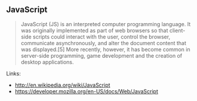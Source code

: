 ## JavaScript

>JavaScript (JS) is an interpreted computer programming language. It was originally implemented as part of web browsers so that client-side scripts could interact with the user, control the browser, communicate asynchronously, and alter the document content that was displayed.[5] More recently, however, it has become common in server-side programming, game development and the creation of desktop applications.


Links:

- <http://en.wikipedia.org/wiki/JavaScript>
- <https://developer.mozilla.org/en-US/docs/Web/JavaScript>

